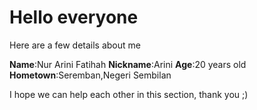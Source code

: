 # Hello everyone 
Here are a few details about me

**Name**:Nur Arini Fatihah
**Nickname**:Arini
**Age**:20 years old
**Hometown**:Seremban,Negeri Sembilan

I hope we can help each other in this section, thank you ;)
